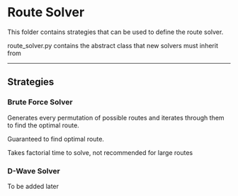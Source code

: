 # Route Solver

This folder contains strategies that can be used to define the route solver. 

route_solver.py contains the abstract class that new solvers must inherit from

___

## Strategies

### Brute Force Solver
Generates every permutation of possible routes and iterates through them to find the optimal route.

Guaranteed to find optimal route.

Takes factorial time to solve, not recommended for large routes

### D-Wave Solver

To be added later
